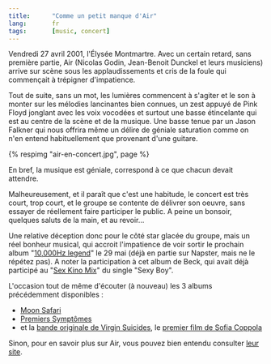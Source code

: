 ```yaml
---
title:      "Comme un petit manque d'Air"
lang:       fr
tags:       [music, concert]
---
```


Vendredi 27 avril 2001, l'Élysée Montmartre. Avec un certain retard, sans première partie, Air (Nicolas Godin, Jean-Benoit Dunckel et leurs musiciens) arrive sur scène sous les applaudissements et cris de la foule qui commençait à trépigner d'impatience.

Tout de suite, sans un mot, les lumières commencent à s'agiter et le son à monter sur les mélodies lancinantes bien connues, un zest appuyé de Pink Floyd jonglant avec les voix vocodées et surtout une basse étincelante qui est au centre de la scène et de la musique. Une basse tenue par un Jason Falkner qui nous offrira même un délire de géniale saturation comme on n'en entend habituellement que provenant d'une guitare.

{% respimg "air-en-concert.jpg", page %}

En bref, la musique est géniale, correspond à ce que chacun devait attendre.

Malheureusement, et il paraît que c'est une habitude, le concert est très court, trop court, et le groupe se contente de délivrer son oeuvre, sans essayer de réellement faire participer le public. A peine un bonsoir, quelques saluts de la main, et au revoir…

Une relative déception donc pour le côté star glacée du groupe, mais un réel bonheur musical, qui accroit l'impatience de voir sortir le prochain album "[10,000Hz legend](http://amzn.to/2q9NaR9)" le 29 mai (déjà en partie sur Napster, mais ne le répétez pas). A noter la participation à cet album de Beck, qui avait déjà participé au "[Sex Kino Mix](http://source.astralwerks.com/ram/air_beck.ram)" du single "Sexy Boy".

L'occasion tout de même d'écouter (à nouveau) les 3 albums précédemment disponibles :

- [Moon Safari](http://amzn.to/2pdrpRt)
- [Premiers Symptômes](http://amzn.to/2pdJgI1)
- et la [bande originale de Virgin Suicides](http://amzn.to/2ormrDf), le [premier film de Sofia Coppola](http://amzn.to/2q9YbBX)

Sinon, pour en savoir plus sur Air, vous pouvez bien entendu consulter [leur site](http://www.aircheology.com/).

